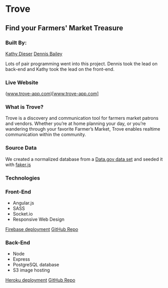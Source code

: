 # Trove
## Find your Farmers' Market Treasure

### Built By:
[Kathy Dieser](http://kathydieser.com/)
[Dennis Bailey](http://www.dennisbailey.net/)

Lots of pair programming went into this project. Dennis took the lead on back-end and Kathy took the lead on the front-end.


### Live Website
(www.trove-app.com)[www.trove-app.com]


### What is Trove?
Trove is a discovery and communication tool for farmers market patrons and vendors. Whether you’re at home planning your day, or you’re wandering through your favorite Farmer’s Market, Trove enables realtime communication within the community.


### Source Data
We created a normalized database from a [Data.gov data set](http://catalog.data.gov/dataset/farmers-markets-geographic-data) and seeded it with [faker.js](https://github.com/marak/Faker.js/)


### Technologies
### Front-End
* Angular.js
* SASS
* Socket.io
* Responsive Web Design

[Firebase deployment](https://trove-ed42c.firebaseapp.com)
[GitHub Repo](https://github.com/katdiese/trove-FE)

### Back-End
* Node
* Express
* PostgreSQL database
* S3 image hosting

[Heroku deployment](https://trove-api.herokuapp.com/)
[GitHub Repo](https://github.com/dennisbailey/trove-api)

